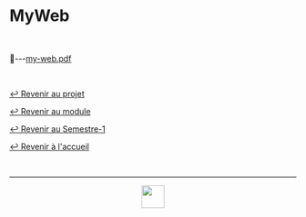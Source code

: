 # MyWeb

<br>

📂---[my-web.pdf](https://github.com/Studio-17/Epitech-Subjects/blob/main/Semester-1/B-NSA-100/My_web/MyWeb/my-web.pdf)

<br>

[↩️ Revenir au projet](https://github.com/Studio-17/Epitech-Subjects/tree/main/Semester-1/B-NSA-100/My_web)

[↩️ Revenir au module](https://github.com/Studio-17/Epitech-Subjects/tree/main/Semester-1/B-NSA-100)

[↩️ Revenir au Semestre-1](https://github.com/Studio-17/Epitech-Subjects/tree/main/Semester-1)

[↩️ Revenir à l'accueil](https://github.com/Studio-17/Epitech-Subjects)

<br>

---

<div align="center">

<a href="https://github.com/Studio-17" target="_blank"><img src="../../../../voc17.gif" width="40"></a>

</div>
